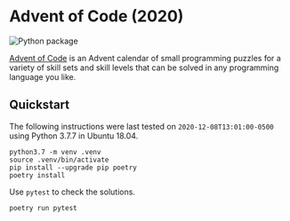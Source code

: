 # Advent of Code (2020)

![Python package](https://github.com/rudisimo/advent-of-code-2020/workflows/Python%20package/badge.svg?branch=master)

[Advent of Code](https://adventofcode.com/2020/) is an Advent calendar of small programming puzzles for a variety of skill sets and skill levels that can be solved in any programming language you like.

## Quickstart

The following instructions were last tested on `2020-12-08T13:01:00-0500` using Python 3.7.7 in Ubuntu 18.04.

```
python3.7 -m venv .venv
source .venv/bin/activate
pip install --upgrade pip poetry
poetry install
```

Use `pytest` to check the solutions.

```
poetry run pytest
```
